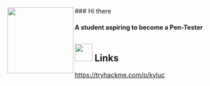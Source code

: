 <img src="https://media.giphy.com/media/edC973xZRBMdCzTuVl/giphy.gif" width="150" align="left">
### Hi there

#### A student aspiring to become a Pen-Tester



## <img height="40" src="https://cdnb.artstation.com/p/assets/images/images/017/674/725/original/alvin-aniwa-wolf-running.gif?1556903191"/> Links
https://tryhackme.com/p/kyluc





